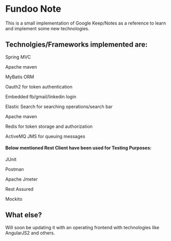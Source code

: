 # Fundoo Note

This is a small implementation of Google Keep/Notes as a reference to learn and implement some new technologies.

## Technolgies/Frameworks implemented are:

Spring MVC

Apache maven

MyBatis ORM

Oauth2 for token authentication

Embedded fb/gmail/linkedin login

Elastic Search for searching operations/search bar

Apache maven

Redis for token storage and authorization

ActiveMQ JMS for queuing messages

#### Below mentioned Rest Client have been used for Testing Purposes:

JUnit

Postman

Apache Jmeter

Rest Assured

Mockito

## What else?

Will soon be updating it with an operating frontend with technologies like AngularJS2 and others.
